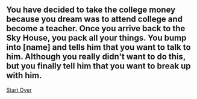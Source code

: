 You have decided to take the college money because you dream was to attend college and become a teacher. Once you arrive back to the Sky House, you pack all your things. You bump into [name] and tells him that you want to talk to him. Although you really didn't want to do this, but you finally tell him that you want to break up with him. 
---
[Start Over](../kicked-out.md)